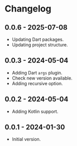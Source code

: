 # Changelog

## 0.0.6 - 2025-07-08

- Updating Dart packages.
- Updating project structure.

## 0.0.3 - 2024-05-04

- Adding Dart `args` plugin.
- Check new version available.
- Adding recursive option.

## 0.0.2 - 2024-05-04

- Adding Kotlin support.

## 0.0.1 - 2024-01-30

- Initial version.
